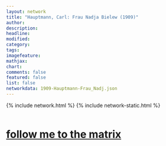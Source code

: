 ```yaml
---
layout: network
title: "Hauptmann, Carl: Frau Nadja Bielew (1909)"
author:
description:
headline:
modified:
category:
tags: 
imagefeature: 
mathjax: 
chart: 
comments: false
featured: false
list: false
networkdata: 1909-Hauptmann-Frau_Nadj.json
---
```

{% include network.html %}
{% include network-static.html %}
<div class="row">
  <div class="small-5 small-centered columns"><a href="/matrix60"><h1>follow me to the matrix</h1></a>
</div>
</div>
